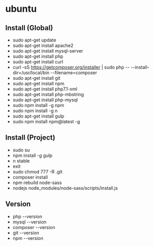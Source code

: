 # ubuntu

## Install (Global)
* sudo apt-get update
* sudo apt-get install apache2
* sudo apt-get install mysql-server
* sudo apt-get install php
* sudo apt-get install curl
* curl -sS https://getcomposer.org/installer | sudo php -- --install-dir=/usr/local/bin --filename=composer
* sudo apt-get install git
* sudo apt-get install npm
* sudo apt-get install php7.1-xml
* sudo apt-get install php-mbstring
* sudo apt-get install php-mysql
* sudo npm install -g npm
* sudo npm install -g n
* sudo apt-get install gulp
* sudo npm install npm@latest -g

## Install (Project)
* sudo su
* npm install -g gulp
* n stable
* exit
* sudo chmod 777 -R .git
* composer install
* npm rebuild node-sass
* nodejs node_modules/node-sass/scripts/install.js

## Version
* php --version
* mysql --version
* composer --version
* git --version
* npm --version
